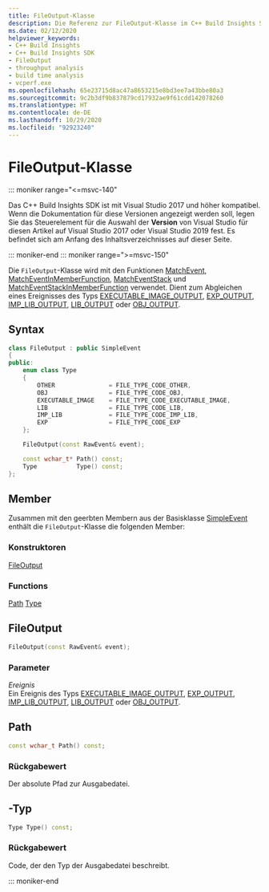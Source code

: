 ```yaml
---
title: FileOutput-Klasse
description: Die Referenz zur FileOutput-Klasse im C++ Build Insights SDK.
ms.date: 02/12/2020
helpviewer_keywords:
- C++ Build Insights
- C++ Build Insights SDK
- FileOutput
- throughput analysis
- build time analysis
- vcperf.exe
ms.openlocfilehash: 65e23715d8ac47a8653215e8bd3ee7a43bbe80a3
ms.sourcegitcommit: 9c2b3df9b837879cd17932ae9f61cdd142078260
ms.translationtype: HT
ms.contentlocale: de-DE
ms.lasthandoff: 10/29/2020
ms.locfileid: "92923240"
---
```

# <a name="fileoutput-class"></a>FileOutput-Klasse

::: moniker range="<=msvc-140"

Das C++ Build Insights SDK ist mit Visual Studio 2017 und höher kompatibel. Wenn die Dokumentation für diese Versionen angezeigt werden soll, legen Sie das Steuerelement für die Auswahl der **Version** von Visual Studio für diesen Artikel auf Visual Studio 2017 oder Visual Studio 2019 fest. Es befindet sich am Anfang des Inhaltsverzeichnisses auf dieser Seite.

::: moniker-end
::: moniker range=">=msvc-150"

Die `FileOutput`-Klasse wird mit den Funktionen [MatchEvent](../functions/match-event.md), [MatchEventInMemberFunction](../functions/match-event-in-member-function.md), [MatchEventStack](../functions/match-event-stack.md) und [MatchEventStackInMemberFunction](../functions/match-event-stack-in-member-function.md) verwendet. Dient zum Abgleichen eines Ereignisses des Typs [EXECUTABLE_IMAGE_OUTPUT](../event-table.md#executable-image-output), [EXP_OUTPUT](../event-table.md#exp-output), [IMP_LIB_OUTPUT](../event-table.md#imp-lib-output), [LIB_OUTPUT](../event-table.md#lib-output) oder [OBJ_OUTPUT](../event-table.md#obj-output).

## <a name="syntax"></a>Syntax

```cpp
class FileOutput : public SimpleEvent
{
public:
    enum class Type
    {
        OTHER               = FILE_TYPE_CODE_OTHER,
        OBJ                 = FILE_TYPE_CODE_OBJ,
        EXECUTABLE_IMAGE    = FILE_TYPE_CODE_EXECUTABLE_IMAGE,
        LIB                 = FILE_TYPE_CODE_LIB,
        IMP_LIB             = FILE_TYPE_CODE_IMP_LIB,
        EXP                 = FILE_TYPE_CODE_EXP
    };

    FileOutput(const RawEvent& event);

    const wchar_t* Path() const;
    Type           Type() const;
};
```

## <a name="members"></a>Member

Zusammen mit den geerbten Membern aus der Basisklasse [SimpleEvent](simple-event.md) enthält die `FileOutput`-Klasse die folgenden Member:

### <a name="constructors"></a>Konstruktoren

[FileOutput](#file-output)

### <a name="functions"></a>Functions

[Path](#path)
[Type](#type)

## <a name="fileoutput"></a><a name="file-output"></a> FileOutput

```cpp
FileOutput(const RawEvent& event);
```

### <a name="parameters"></a>Parameter

*Ereignis*\
Ein Ereignis des Typs [EXECUTABLE_IMAGE_OUTPUT](../event-table.md#executable-image-output), [EXP_OUTPUT](../event-table.md#exp-output), [IMP_LIB_OUTPUT](../event-table.md#imp-lib-output), [LIB_OUTPUT](../event-table.md#lib-output) oder [OBJ_OUTPUT](../event-table.md#obj-output).

## <a name="path"></a><a name="path"></a> Path

```cpp
const wchar_t Path() const;
```

### <a name="return-value"></a>Rückgabewert

Der absolute Pfad zur Ausgabedatei.

## <a name="type"></a><a name="type"></a>-Typ

```cpp
Type Type() const;
```

### <a name="return-value"></a>Rückgabewert

Code, der den Typ der Ausgabedatei beschreibt.

::: moniker-end
